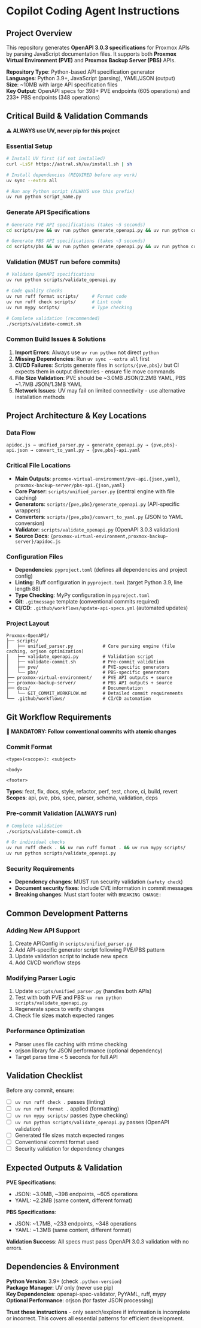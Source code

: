 # Copilot Coding Agent Instructions

## Project Overview

This repository generates **OpenAPI 3.0.3 specifications** for Proxmox APIs by parsing JavaScript documentation files. It supports both **Proxmox Virtual Environment (PVE)** and **Proxmox Backup Server (PBS)** APIs.

**Repository Type**: Python-based API specification generator  
**Languages**: Python 3.9+, JavaScript (parsing), YAML/JSON (output)  
**Size**: ~10MB with large API specification files  
**Key Output**: OpenAPI specs for 398+ PVE endpoints (605 operations) and 233+ PBS endpoints (348 operations)

## Critical Build & Validation Commands

**⚠️ ALWAYS use UV, never pip for this project**

### Essential Setup
```bash
# Install UV first (if not installed)
curl -LsSf https://astral.sh/uv/install.sh | sh

# Install dependencies (REQUIRED before any work)
uv sync --extra all

# Run any Python script (ALWAYS use this prefix)
uv run python script_name.py
```

### Generate API Specifications
```bash
# Generate PVE API specifications (takes ~5 seconds)
cd scripts/pve && uv run python generate_openapi.py && uv run python convert_to_yaml.py

# Generate PBS API specifications (takes ~3 seconds)  
cd scripts/pbs && uv run python generate_openapi.py && uv run python convert_to_yaml.py
```

### Validation (MUST run before commits)
```bash
# Validate OpenAPI specifications
uv run python scripts/validate_openapi.py

# Code quality checks
uv run ruff format scripts/     # Format code
uv run ruff check scripts/      # Lint code  
uv run mypy scripts/            # Type checking

# Complete validation (recommended)
./scripts/validate-commit.sh
```

### Common Build Issues & Solutions

1. **Import Errors**: Always use `uv run python` not direct `python`
2. **Missing Dependencies**: Run `uv sync --extra all` first
3. **CI/CD Failures**: Scripts generate files in `scripts/{pve,pbs}/` but CI expects them in output directories - ensure file move commands
4. **File Size Validation**: PVE should be ~3.0MB JSON/2.2MB YAML, PBS ~1.7MB JSON/1.3MB YAML
5. **Network Issues**: UV may fail on limited connectivity - use alternative installation methods

## Project Architecture & Key Locations

### Data Flow
```
apidoc.js → unified_parser.py → generate_openapi.py → {pve,pbs}-api.json → convert_to_yaml.py → {pve,pbs}-api.yaml
```

### Critical File Locations
- **Main Outputs**: `proxmox-virtual-environment/pve-api.{json,yaml}`, `proxmox-backup-server/pbs-api.{json,yaml}`
- **Core Parser**: `scripts/unified_parser.py` (central engine with file caching)
- **Generators**: `scripts/{pve,pbs}/generate_openapi.py` (API-specific wrappers)
- **Converters**: `scripts/{pve,pbs}/convert_to_yaml.py` (JSON to YAML conversion)
- **Validator**: `scripts/validate_openapi.py` (OpenAPI 3.0.3 validation)
- **Source Docs**: `{proxmox-virtual-environment,proxmox-backup-server}/apidoc.js`

### Configuration Files
- **Dependencies**: `pyproject.toml` (defines all dependencies and project config)
- **Linting**: Ruff configuration in `pyproject.toml` (target Python 3.9, line length 88)
- **Type Checking**: MyPy configuration in `pyproject.toml`
- **Git**: `.gitmessage` template (conventional commits required)
- **CI/CD**: `.github/workflows/update-api-specs.yml` (automated updates)

### Project Layout
```
Proxmox-OpenAPI/
├── scripts/
│   ├── unified_parser.py           # Core parsing engine (file caching, orjson optimization)
│   ├── validate_openapi.py         # Validation script  
│   ├── validate-commit.sh          # Pre-commit validation
│   ├── pve/                        # PVE-specific generators
│   └── pbs/                        # PBS-specific generators  
├── proxmox-virtual-environment/    # PVE API outputs + source
├── proxmox-backup-server/          # PBS API outputs + source
├── docs/                           # Documentation  
│   └── GIT_COMMIT_WORKFLOW.md      # Detailed commit requirements
└── .github/workflows/              # CI/CD automation
```

## Git Workflow Requirements

**🚨 MANDATORY: Follow conventional commits with atomic changes**

### Commit Format
```
<type>(<scope>): <subject>

<body>

<footer>
```

**Types**: feat, fix, docs, style, refactor, perf, test, chore, ci, build, revert  
**Scopes**: api, pve, pbs, spec, parser, schema, validation, deps

### Pre-commit Validation (ALWAYS run)
```bash
# Complete validation
./scripts/validate-commit.sh

# Or individual checks
uv run ruff check . && uv run ruff format . && uv run mypy scripts/
uv run python scripts/validate_openapi.py
```

### Security Requirements
- **Dependency changes**: MUST run security validation (`safety check`)
- **Document security fixes**: Include CVE information in commit messages
- **Breaking changes**: Must start footer with `BREAKING CHANGE:`

## Common Development Patterns

### Adding New API Support
1. Create APIConfig in `scripts/unified_parser.py`
2. Add API-specific generator script following PVE/PBS pattern
3. Update validation script to include new specs
4. Add CI/CD workflow steps

### Modifying Parser Logic
1. Update `scripts/unified_parser.py` (handles both APIs)
2. Test with both PVE and PBS: `uv run python scripts/validate_openapi.py`
3. Regenerate specs to verify changes
4. Check file sizes match expected ranges

### Performance Optimization
- Parser uses file caching with mtime checking
- orjson library for JSON performance (optional dependency)
- Target parse time < 5 seconds for full API

## Validation Checklist

Before any commit, ensure:
- [ ] `uv run ruff check .` passes (linting)
- [ ] `uv run ruff format .` applied (formatting)  
- [ ] `uv run mypy scripts/` passes (type checking)
- [ ] `uv run python scripts/validate_openapi.py` passes (OpenAPI validation)
- [ ] Generated file sizes match expected ranges
- [ ] Conventional commit format used
- [ ] Security validation for dependency changes

## Expected Outputs & Validation

**PVE Specifications**:
- JSON: ~3.0MB, ~398 endpoints, ~605 operations
- YAML: ~2.2MB (same content, different format)

**PBS Specifications**:  
- JSON: ~1.7MB, ~233 endpoints, ~348 operations
- YAML: ~1.3MB (same content, different format)

**Validation Success**: All specs must pass OpenAPI 3.0.3 validation with no errors.

## Dependencies & Environment

**Python Version**: 3.9+ (check `.python-version`)  
**Package Manager**: UV only (never use pip)  
**Key Dependencies**: openapi-spec-validator, PyYAML, ruff, mypy  
**Optional Performance**: orjson (for faster JSON processing)

**Trust these instructions** - only search/explore if information is incomplete or incorrect. This covers all essential patterns for efficient development.